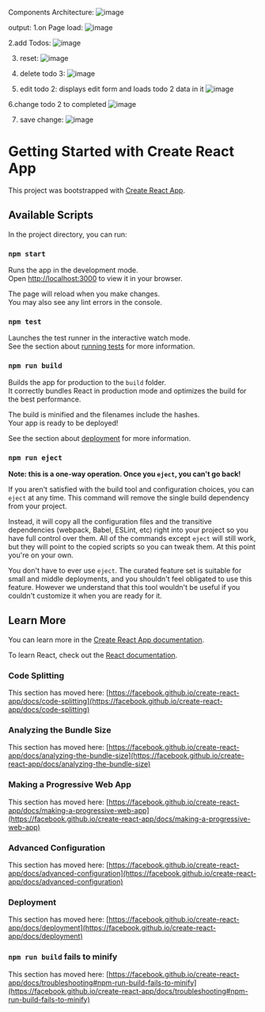 Components Architecture:
![image](https://user-images.githubusercontent.com/92960836/223856841-1aa271dd-f237-4258-930e-81dbe01767de.png)

output:
1.on Page load:
![image](https://user-images.githubusercontent.com/92960836/223849162-1018eceb-d290-4cbf-8783-d9fb586d1045.png)

2.add Todos:
![image](https://user-images.githubusercontent.com/92960836/223849733-7016d6fc-966f-4977-a9d5-1467ddd2955b.png)

3. reset:
![image](https://user-images.githubusercontent.com/92960836/223849846-870f649e-f97e-4ba6-9310-10e4310ee775.png)

4. delete todo 3:
![image](https://user-images.githubusercontent.com/92960836/223849970-4799ec12-68d2-4089-a5b8-e5805f3daed7.png)

5. edit todo 2: displays edit form and loads todo 2 data in it
![image](https://user-images.githubusercontent.com/92960836/223850150-3660e550-bf8f-4d49-bf4b-4138b3bcdba2.png)

6.change todo 2 to completed
![image](https://user-images.githubusercontent.com/92960836/223850383-4abca1af-599b-4bc9-a41e-d564d3faf647.png)

7. save change:
![image](https://user-images.githubusercontent.com/92960836/223850494-cfa0c617-5d8a-472a-ad12-8feef2115cf3.png)


# Getting Started with Create React App

This project was bootstrapped with [Create React App](https://github.com/facebook/create-react-app).

## Available Scripts

In the project directory, you can run:

### `npm start`

Runs the app in the development mode.\
Open [http://localhost:3000](http://localhost:3000) to view it in your browser.

The page will reload when you make changes.\
You may also see any lint errors in the console.

### `npm test`

Launches the test runner in the interactive watch mode.\
See the section about [running tests](https://facebook.github.io/create-react-app/docs/running-tests) for more information.

### `npm run build`

Builds the app for production to the `build` folder.\
It correctly bundles React in production mode and optimizes the build for the best performance.

The build is minified and the filenames include the hashes.\
Your app is ready to be deployed!

See the section about [deployment](https://facebook.github.io/create-react-app/docs/deployment) for more information.

### `npm run eject`

**Note: this is a one-way operation. Once you `eject`, you can't go back!**

If you aren't satisfied with the build tool and configuration choices, you can `eject` at any time. This command will remove the single build dependency from your project.

Instead, it will copy all the configuration files and the transitive dependencies (webpack, Babel, ESLint, etc) right into your project so you have full control over them. All of the commands except `eject` will still work, but they will point to the copied scripts so you can tweak them. At this point you're on your own.

You don't have to ever use `eject`. The curated feature set is suitable for small and middle deployments, and you shouldn't feel obligated to use this feature. However we understand that this tool wouldn't be useful if you couldn't customize it when you are ready for it.

## Learn More

You can learn more in the [Create React App documentation](https://facebook.github.io/create-react-app/docs/getting-started).

To learn React, check out the [React documentation](https://reactjs.org/).

### Code Splitting

This section has moved here: [https://facebook.github.io/create-react-app/docs/code-splitting](https://facebook.github.io/create-react-app/docs/code-splitting)

### Analyzing the Bundle Size

This section has moved here: [https://facebook.github.io/create-react-app/docs/analyzing-the-bundle-size](https://facebook.github.io/create-react-app/docs/analyzing-the-bundle-size)

### Making a Progressive Web App

This section has moved here: [https://facebook.github.io/create-react-app/docs/making-a-progressive-web-app](https://facebook.github.io/create-react-app/docs/making-a-progressive-web-app)

### Advanced Configuration

This section has moved here: [https://facebook.github.io/create-react-app/docs/advanced-configuration](https://facebook.github.io/create-react-app/docs/advanced-configuration)

### Deployment

This section has moved here: [https://facebook.github.io/create-react-app/docs/deployment](https://facebook.github.io/create-react-app/docs/deployment)

### `npm run build` fails to minify

This section has moved here: [https://facebook.github.io/create-react-app/docs/troubleshooting#npm-run-build-fails-to-minify](https://facebook.github.io/create-react-app/docs/troubleshooting#npm-run-build-fails-to-minify)
